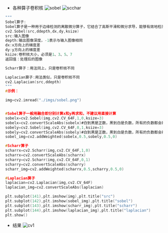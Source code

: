 - 各种算子卷积核
![sobel](https://github.com/user-attachments/assets/555d554d-c9c8-45e8-8254-ef552be49061)
![scchar](https://github.com/user-attachments/assets/85242780-995c-4ddb-95e0-dd1b6939a436)
```C
"""
Sobel算子:
Sobel算子是一种用于边缘检测的离散微分算子，它结合了高斯平滑和微分求导，能够有效地检测图像中的边缘。Sobel算子使用两个3x3的卷积核，一个用于检测水平方向上的边缘，另一个用于检测垂直方向上的边缘。
cv2.Sobel(src,ddepth,dx,dy,ksize)
src:输入图像
depth:输出图像深度，-1表示与输入图像相同
dx:x方向上的梯度差
dy:y方向上的梯度差
ksize:卷积核大小，必须是1、3、5、7
返回值：处理后的图像

Scharr算子：用法同上，只是卷积核不同

Laplacian算子:用法类似，只是卷积核不同
cv2.Laplacian(src,ddepth)
"""
#示例：

img=cv2.imread("./imgs/sobel.png")


#Sobel算子一般用融合即分别计算x和y再求和，不建议用直接计算
sobelx=cv2.Sobel(img,cv2.CV_64F,1,0,ksize=3)
sobelx=cv2.convertScaleAbs(sobelx)#白到黑是正数，黑到白是负数，所有的负数都会被截断成0,所以要去绝对值
sobely=cv2.Sobel(img,cv2.CV_64F,0,1,ksize=3)
sobely=cv2.convertScaleAbs(sobely)#白到黑是正数，黑到白是负数，所有的负数都会被截断成0,所以要去绝对值
sobel_img=cv2.addWeighted(sobelx,0.5,sobely,0.5,0)

#Scharr算子
scharrx=cv2.Scharr(img,cv2.CV_64F,1,0)
scharrx=cv2.convertScaleAbs(scharrx)
scharry=cv2.Scharr(img,cv2.CV_64F,0,1)
scharry=cv2.convertScaleAbs(scharry)
scharr_img=cv2.addWeighted(scharrx,0.5,scharry,0.5,0)

#Laplacian算子
laplacian=cv2.Laplacian(img,cv2.CV_64F)
laplacian_img=cv2.convertScaleAbs(laplacian)

plt.subplot(141),plt.imshow(img),plt.title("src")
plt.subplot(142),plt.imshow(sobel_img),plt.title("sobel")
plt.subplot(143),plt.imshow(scharr_img),plt.title("scharr")
plt.subplot(144),plt.imshow(laplacian_img),plt.title("laplacian")
plt.show()
```
- 结果
![cv1](https://github.com/user-attachments/assets/e8e3ff6f-0716-44cb-a13d-8bcc5461982c)
